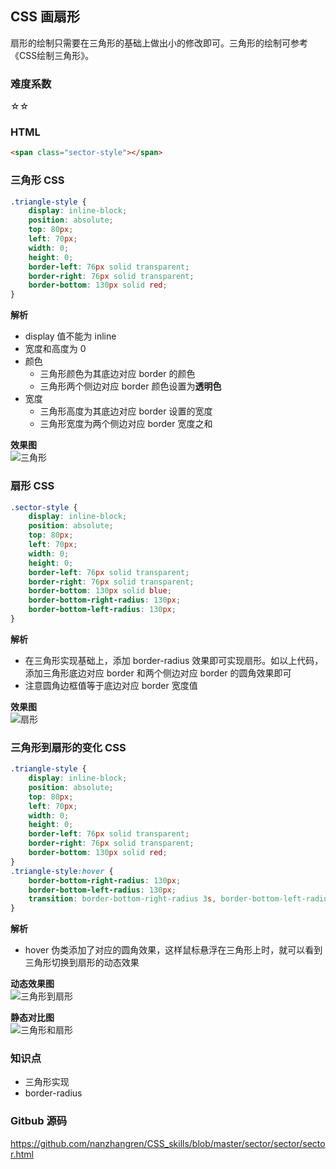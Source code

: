 ## CSS 画扇形
扇形的绘制只需要在三角形的基础上做出小的修改即可。三角形的绘制可参考《CSS绘制三角形》。

### 难度系数
☆☆

### HTML
``` html
<span class="sector-style"></span>
```  

### 三角形 CSS
``` css
.triangle-style {
    display: inline-block;
    position: absolute;
    top: 80px;
    left: 70px;
    width: 0;
    height: 0;
    border-left: 76px solid transparent;
    border-right: 76px solid transparent;
    border-bottom: 130px solid red;
}
```
**解析**   
- display 值不能为 inline
- 宽度和高度为 0
- 颜色
    - 三角形颜色为其底边对应 border 的颜色
    - 三角形两个侧边对应 border 颜色设置为**透明色**
- 宽度
    - 三角形高度为其底边对应 border 设置的宽度
    - 三角形宽度为两个侧边对应 border 宽度之和

**效果图**   
![三角形](https://github.com/nanzhangren/CSS_skills/blob/master/sector/sector/triangle.png)

### 扇形 CSS
``` css
.sector-style {
    display: inline-block;
    position: absolute;
    top: 80px;
    left: 70px;
    width: 0;
    height: 0;
    border-left: 76px solid transparent;
    border-right: 76px solid transparent;
    border-bottom: 130px solid blue;
    border-bottom-right-radius: 130px;
    border-bottom-left-radius: 130px;
}
```
**解析**   
- 在三角形实现基础上，添加 border-radius 效果即可实现扇形。如以上代码，添加三角形底边对应 border 和两个侧边对应 border 的圆角效果即可
- 注意圆角边框值等于底边对应 border 宽度值

**效果图**   
![扇形](https://github.com/nanzhangren/CSS_skills/blob/master/sector/sector/sector.png)

### 三角形到扇形的变化 CSS
``` css
.triangle-style {
    display: inline-block;
    position: absolute;
    top: 80px;
    left: 70px;
    width: 0;
    height: 0;
    border-left: 76px solid transparent;
    border-right: 76px solid transparent;
    border-bottom: 130px solid red;
}
.triangle-style:hover {
    border-bottom-right-radius: 130px;
    border-bottom-left-radius: 130px;
    transition: border-bottom-right-radius 3s, border-bottom-left-radius 3s;
}
```
**解析**   
- hover 伪类添加了对应的圆角效果，这样鼠标悬浮在三角形上时，就可以看到三角形切换到扇形的动态效果

**动态效果图**   
![三角形到扇形](https://github.com/nanzhangren/CSS_skills/blob/master/sector/sector/triangle-sector-animation.gif)

**静态对比图**   
![三角形和扇形](https://github.com/nanzhangren/CSS_skills/blob/master/sector/sector/triangle-sector.gif)

### 知识点
- 三角形实现
- border-radius

### Gitbub 源码
https://github.com/nanzhangren/CSS_skills/blob/master/sector/sector/sector.html